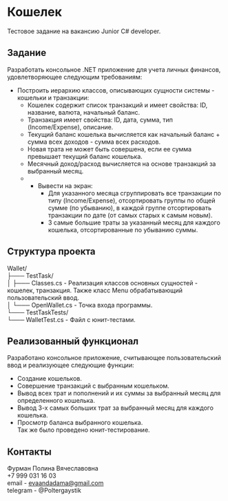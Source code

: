 # Кошелек
Тестовое задание на вакансию Junior С# developer.  
## Задание
Разработать консольное .NET приложение для учета личных финансов, удовлетворяющее следующим требованиям:  
- Построить иерархию классов, описывающих сущности системы - кошельки и транзакции:  
    - Кошелек  содержит список транзакций  и имеет свойства: ID, название, валюта, начальный баланс.  
    - Транзакция  имеет свойства: ID, дата, сумма, тип (Income/Expense), описание.  
    - Текущий баланс кошелька вычисляется как начальный баланс + сумма всех доходов - сумма всех расходов.  
    - Новая трата не может быть совершена, если ее сумма превышает текущий баланс кошелька.  
    - Месячный доход/расход вычисляется на основе транзакций за выбранный месяц.  
    - - Вывести на экран:  
        - Для указанного месяца сгруппировать все транзакции по типу (Income/Expense), отсортировать группы по общей сумме (по убыванию), в каждой группе отсортировать транзакции по дате (от самых старых к самым новым).  
        - 3 самые большие траты за указанный месяц для каждого кошелька, отсортированные по убыванию суммы.  
## Структура проекта
Wallet/  
├─── TestTask/  
│     ├───  Classes.cs - Реализация классов основных сущностей - кошелек, транзакция. Также класс Menu обрабатывающий пользовательский ввод.  
│     └───  OpenWallet.cs - Точка входа программы.  
└─── TestTaskTests/  
      └───  WalletTest.cs - Файл с юнит-тестами.  
## Реализованный функционал 
Разработано консольное приложение, считывающее пользовательский ввод и реализующее следующие функции:  
- Создание кошельков.  
- Совершение транзакций с выбранным кошельком.  
- Вывод всех трат и пополнений и их суммы за выбранный месяц для определенного кошелька.  
- Вывод 3-х самых больших трат за выбранный месяц для каждого кошелька.  
- Просмотр баланса выбранного кошелька.  
Так же было проведено юнит-тестирование.
## Контакты
Фурман Полина Вячеславовна  
+7 999 031 16 03  
email - evaandadama@gmail.com  
telegram - @Poltergaystik  


